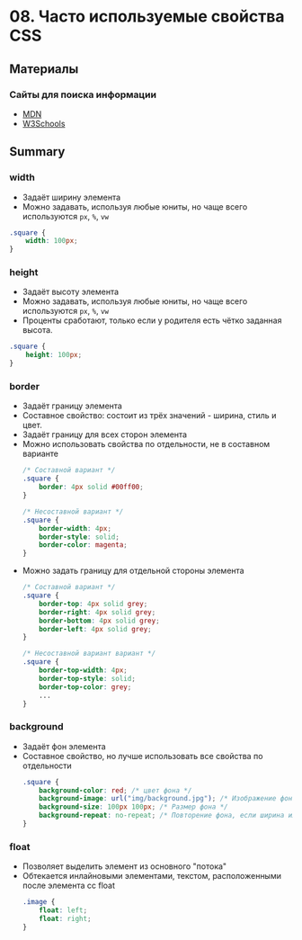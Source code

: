 # 08. Часто используемые свойства CSS

## Материалы
### Сайты для поиска информации
* [MDN](https://developer.mozilla.org/ru/docs/Web)
* [W3Schools](https://www.w3schools.com/)

## Summary
### width
* Задаёт ширину элемента
* Можно задавать, используя любые юниты, но чаще всего используются `px`, `%`, `vw`
```css
.square {
    width: 100px;
}
```

### height
* Задаёт высоту элемента
* Можно задавать, используя любые юниты, но чаще всего используются `px`, `%`, `vw`
* Проценты сработают, только если у родителя есть чётко заданная высота.
```css
.square {
    height: 100px;
}
```

### border
* Задаёт границу элемента
* Составное свойство: состоит из трёх значений - ширина, стиль и цвет.
* Задаёт границу для всех сторон элемента
* Можно использовать свойства по отдельности, не в составном варианте
    ```css
    /* Составной вариант */
    .square {
        border: 4px solid #00ff00;
    }
    ```
    ```css
    /* Несоставной вариант */
    .square {
        border-width: 4px;
        border-style: solid;
        border-color: magenta;
    }
    ```
* Можно задать границу для отдельной стороны элемента
    ```css
    /* Составной вариант */
    .square {
        border-top: 4px solid grey;
        border-right: 4px solid grey;
        border-bottom: 4px solid grey;
        border-left: 4px solid grey;
    }
    ```
    ```css
    /* Несоставной вариант вариант */
    .square {
        border-top-width: 4px;
        border-top-style: solid;
        border-top-color: grey;
        ...
    }
    ```

### background
* Задаёт фон элемента
* Составное свойство, но лучше использовать все свойства по отдельности
    ```css
    .square {
        background-color: red; /* цвет фона */
        background-image: url("img/background.jpg"); /* Изображение фона */
        background-size: 100px 100px; /* Размер фона */
        background-repeat: no-repeat; /* Повторение фона, если ширина или высота меньше размера окна */
    }
    ```

### float
* Позволяет выделить элемент из основного "потока"
* Обтекается инлайновыми элементами, текстом, расположенными после элемента сс float
    ```css
    .image {
        float: left;
        float: right;
    }
    ```
